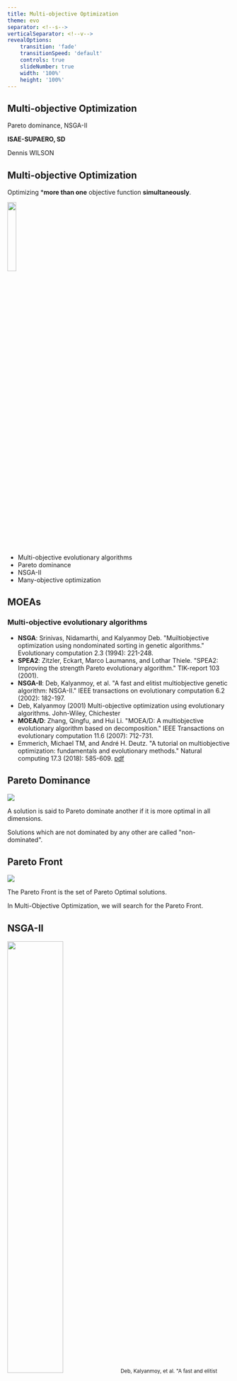 ```yaml
---
title: Multi-objective Optimization
theme: evo
separator: <!--s-->
verticalSeparator: <!--v-->
revealOptions:
    transition: 'fade'
    transitionSpeed: 'default'
    controls: true
    slideNumber: true
    width: '100%'
    height: '100%'
---
```


## Multi-objective Optimization

Pareto dominance, NSGA-II

**ISAE-SUPAERO, SD**

Dennis WILSON

<!--s-->

## Multi-objective Optimization

Optimizing ***more than one** objective function **simultaneously**.

<img src="static/img/tarif_autoroute.jpg" style="background:none; border:none; box-shadow:none;" width="20%" height="auto"/>

+ Multi-objective evolutionary algorithms
+ Pareto dominance
+ NSGA-II
+ Many-objective optimization

<!--s-->

## MOEAs

### Multi-objective evolutionary algorithms

+ **NSGA**: Srinivas, Nidamarthi, and Kalyanmoy Deb. "Muiltiobjective optimization using nondominated sorting in genetic algorithms." Evolutionary computation 2.3 (1994): 221-248.
+ **SPEA2**: Zitzler, Eckart, Marco Laumanns, and Lothar Thiele. "SPEA2: Improving the strength Pareto evolutionary algorithm." TIK-report 103 (2001).
+ **NSGA-II**: Deb, Kalyanmoy, et al. "A fast and elitist multiobjective genetic algorithm: NSGA-II." IEEE transactions on evolutionary computation 6.2 (2002): 182-197.
+ Deb, Kalyanmoy (2001) Multi-objective optimization using evolutionary algorithms. John-Wiley, Chichester
+ **MOEA/D**: Zhang, Qingfu, and Hui Li. "MOEA/D: A multiobjective evolutionary algorithm based on decomposition." IEEE Transactions on evolutionary computation 11.6 (2007): 712-731.
+ Emmerich, Michael TM, and André H. Deutz. "A tutorial on multiobjective optimization: fundamentals and evolutionary methods." Natural computing 17.3 (2018): 585-609. <a href="https://link.springer.com/content/pdf/10.1007/s11047-018-9685-y.pdf">pdf</a>

<!--s-->

## Pareto Dominance

<img src="static/img/pareto_dominance.png" style="background:none; border:none; box-shadow:none;"/>

A solution is said to Pareto dominate another if it is more optimal in all
dimensions.

Solutions which are not dominated by any other are called
"non-dominated".

<!--s-->

## Pareto Front

<img src="static/img/pareto.webp" style="background:none; border:none; box-shadow:none;"/>

The Pareto Front is the set of Pareto Optimal solutions.

In Multi-Objective Optimization, we will search for the Pareto Front.


<!--s-->

## NSGA-II

<img src="static/img/nsgaii.png" style="background:none; border:none; box-shadow:none;" width="50%" height="auto"/>

<small>
Deb, Kalyanmoy, et al. "A fast and elitist multiobjective genetic algorithm: NSGA-II." IEEE transactions on evolutionary computation 6.2 (2002): 182-197. <a href="http://repository.ias.ac.in/83498/1/2-a.pdf">pdf</a>
</small>

<!--s-->

## Non-dominated Sorting

<img src="static/img/Diagram-of-nondominated-sorting.png" style="background:none; border:none; box-shadow:none;"/>

<small>
Wang, H. S., C. H. Tu, and K. H. Chen. "Supplier selection and production planning by using guided genetic algorithm and dynamic nondominated sorting genetic algorithm II approaches." Mathematical Problems in Engineering 2015 (2015).
</small>

<!--s-->

## Fast non-dominated sort

<img src="static/img/fast_non_dominated.png" style="background:none; border:none; box-shadow:none;"/>

<small>
Deb, Kalyanmoy, et al. "A fast and elitist multiobjective genetic algorithm: NSGA-II." IEEE transactions on evolutionary computation 6.2 (2002): 182-197. <a href="http://repository.ias.ac.in/83498/1/2-a.pdf">pdf</a>
</small>

<!--s-->

## Crowding Distance Assignment

<img src="static/img/crowding_distance.png" style="background:none; border:none; box-shadow:none;"/>

<img src="static/img/crowding_distance_calculation.png" style="background:none; border:none; box-shadow:none;"/>

<small>
Deb, Kalyanmoy, et al. "A fast and elitist multiobjective genetic algorithm: NSGA-II." IEEE transactions on evolutionary computation 6.2 (2002): 182-197. <a href="http://repository.ias.ac.in/83498/1/2-a.pdf">pdf</a>
</small>

<!--s-->

## NSGA-II Overview

<img src="static/img/nsgaii.png" style="background:none; border:none; box-shadow:none;" width="40%" height="auto"/>

<img src="static/img/crowding_distance_gr.png" style="background:none; border:none; box-shadow:none;"/>

<small>
Deb, Kalyanmoy, et al. "A fast and elitist multiobjective genetic algorithm: NSGA-II." IEEE transactions on evolutionary computation 6.2 (2002): 182-197. <a href="http://repository.ias.ac.in/83498/1/2-a.pdf">pdf</a>
</small>

<!--s-->

## Problems with Non-Dominance

<img src="static/img/problem_with_pareto.png" style="background:none; border:none; box-shadow:none;"/>

With more objectives, some objectives may be overrepresented in the non-dominated set.

<small>
Ishibuchi, Hisao, and Hiroyuki Sato. "Evolutionary many-objective optimization."
<a href="https://dl.acm.org/doi/proceedings/10.1145/3205651">Proceedings of the Genetic and Evolutionary Computation Conference Companion.</a> 2019.
</small>

<!--s-->

## Many-objective Optimization

<img src="static/img/pareto_num_solutions.png" style="background:none; border:none; box-shadow:none;"/>

When increasing beyond a small number (2-4) of objectives,

the chance of fully non-dominated solutions decreases.

Different algorithms, visualization methods, convergence metrics are needed.

<small>
Ishibuchi, Hisao, and Hiroyuki Sato. "Evolutionary many-objective optimization."
<a href="https://dl.acm.org/doi/proceedings/10.1145/3205651">Proceedings of the Genetic and Evolutionary Computation Conference Companion.</a> 2019.
</small>

